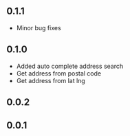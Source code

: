 ## 0.1.1
* Minor bug fixes
## 0.1.0
* Added auto complete address search
* Get address from postal code
* Get address from lat lng
## 0.0.2
## 0.0.1

